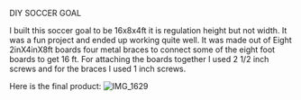 DIY SOCCER GOAL

I built this soccer goal to be 16x8x4ft it is regulation height but not width. It was a fun project and ended up working quite well. It was made out of Eight 2inX4inX8ft boards four
metal braces to connect some of the eight foot boards to get 16 ft. For attaching the boards together I used 2 1/2 inch screws and for the braces I used 1 inch screws.

Here is the final product:
![IMG_1629](https://github.com/user-attachments/assets/0d7ce5b6-c6fc-41e5-9fd8-f671a592f826)
